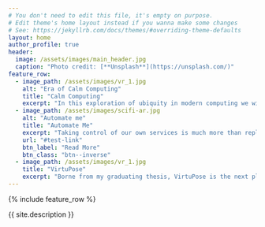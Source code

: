 ```yaml
---
# You don't need to edit this file, it's empty on purpose.
# Edit theme's home layout instead if you wanna make some changes
# See: https://jekyllrb.com/docs/themes/#overriding-theme-defaults
layout: home
author_profile: true
header:
  image: /assets/images/main_header.jpg
  caption: "Photo credit: [**Unsplash**](https://unsplash.com/)"
feature_row:
  - image_path: /assets/images/vr_1.jpg
    alt: "Era of Calm Computing"
    title: "Calm Computing"
    excerpt: "In this exploration of ubiquity in modern computing we will see how we can both save money, and gain new features as well"
  - image_path: /assets/images/scifi-ar.jpg
    alt: "Automate me"
    title: "Automate Me"
    excerpt: "Taking control of our own services is much more than replacing what we have, it is about getting what we want."
    url: "#test-link"
    btn_label: "Read More"
    btn_class: "btn--inverse"
  - image_path: /assets/images/vr_1.jpg
    title: "VirtuPose"
    excerpt: "Borne from my graduating thesis, VirtuPose is the next platform for flexible and cheap pose recognition in VR"
---
```

{% include feature_row %}

{{ site.description }}
